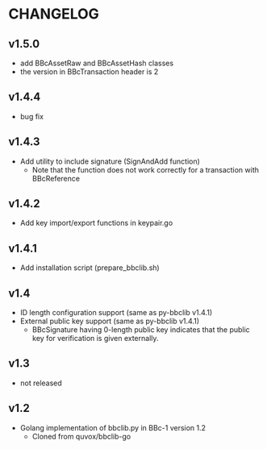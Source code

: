 CHANGELOG
====

## v1.5.0
* add BBcAssetRaw and BBcAssetHash classes
* the version in BBcTransaction header is 2

## v1.4.4
* bug fix

## v1.4.3
* Add utility to include signature (SignAndAdd function)
  * Note that the function does not work correctly for a transaction with BBcReference

## v1.4.2
* Add key import/export functions in keypair.go

## v1.4.1
* Add installation script (prepare_bbclib.sh)

## v1.4
* ID length configuration support (same as py-bbclib v1.4.1)
* External public key support (same as py-bbclib v1.4.1)
  * BBcSignature having 0-length public key indicates that the public key for verification is given externally.

## v1.3
* not released

## v1.2
* Golang implementation of bbclib.py in BBc-1 version 1.2
  - Cloned from quvox/bbclib-go 

